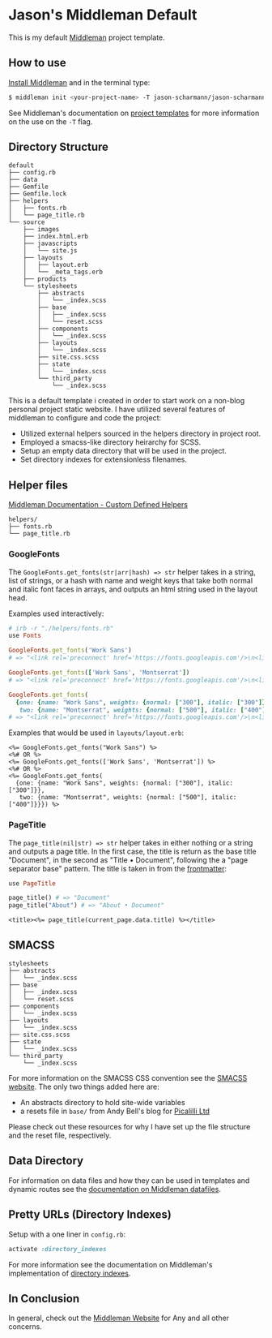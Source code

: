 # Jason's Middleman Default

This is my default [Middleman](https://middlemanapp.com/) project template.

## How to use

[Install Middleman](https://middlemanapp.com/basics/install/) and in the terminal
type:

``` sh
$ middleman init <your-project-name> -T jason-scharmann/jason-scharmann-middleman-default
```
See Middleman's documentation on [project templates](https://middlemanapp.com/advanced/project-templates/)
for more information on the use on the `-T` flag.

## Directory Structure

```
default
├── config.rb
├── data
├── Gemfile
├── Gemfile.lock
├── helpers
│   ├── fonts.rb
│   └── page_title.rb
└── source
    ├── images
    ├── index.html.erb
    ├── javascripts
    │   └── site.js
    ├── layouts
    │   ├── layout.erb
    │   └── _meta_tags.erb
    ├── products
    └── stylesheets
        ├── abstracts
        │   └── _index.scss
        ├── base
        │   ├── _index.scss
        │   └── reset.scss
        ├── components
        │   └── _index.scss
        ├── layouts
        │   └── _index.scss
        ├── site.css.scss
        ├── state
        │   └── _index.scss
        └── third_party
            └── _index.scss
```

This is a default template i created in order to start work on a non-blog
personal project static website. I have utilized several features of middleman
to configure and code the project:

- Utilized external helpers sourced in the helpers directory in project root.
- Employed a smacss-like directory heirarchy for SCSS.
- Setup an empty data directory that will be used in the project.
- Set directory indexes for extensionless filenames.

## Helper files

[Middleman Documentation - Custom Defined Helpers](https://middlemanapp.com/basics/helper-methods/#custom-defined-helpers)

```
helpers/
├── fonts.rb
└── page_title.rb
```

### GoogleFonts

The `GoogleFonts.get_fonts(str|arr|hash) => str` helper takes in a string, list
of strings, or a hash with name and weight keys that take both normal and italic
font faces in arrays, and outputs an html string used in the layout head.

Examples used interactively:

``` ruby
# irb -r "./helpers/fonts.rb"
use Fonts

GoogleFonts.get_fonts('Work Sans')
# => "<link rel='preconnect' href='https://fonts.googleapis.com'/>\n<link rel='preconnect' href='https://fonts.gstatic.com' crossorigin />\n<link href='https://fonts.googleapis.com/css2?family=Work+Sans&display=swap' rel='stylesheet' />"

GoogleFonts.get_fonts(['Work Sans', 'Montserrat'])
# => "<link rel='preconnect' href='https://fonts.googleapis.com'/>\n<link rel='preconnect' href='https://fonts.gstatic.com' crossorigin />\n<link href='https://fonts.googleapis.com/css2?family=Work+Sans&family=Montserrat&display=swap' rel='stylesheet' />"

GoogleFonts.get_fonts(
  {one: {name: "Work Sans", weights: {normal: ["300"], italic: ["300"]}},
   two: {name: "Montserrat", weights: {normal: ["500"], italic: ["400"]}}})
# => "<link rel='preconnect' href='https://fonts.googleapis.com'/>\n<link rel='preconnect' href='https://fonts.gstatic.com' crossorigin />\n<link href='https://fonts.googleapis.com/css2?family=Work+Sans:ital,wght@0,300;1,300&family=Montserrat:ital,wght@0,500;1,400&display=swap' rel='stylesheet' />"
```

Examples that would be used in `layouts/layout.erb`:

``` eruby
<%= GoogleFonts.get_fonts("Work Sans") %>
<%# OR %>
<%= GoogleFonts.get_fonts(['Work Sans', 'Montserrat']) %>
<%# OR %>
<%= GoogleFonts.get_fonts(
  {one: {name: "Work Sans", weights: {normal: ["300"], italic: ["300"]}},
   two: {name: "Montserrat", weights: {normal: ["500"], italic: ["400"]}}}) %>
```

### PageTitle

The `page_title(nil|str) => str` helper takes in either nothing or a string
and outputs a page title. In the first case, the title is return as the base
title "Document", in the second as "Title • Document", following the a
"page separator base" pattern. The title is taken in from the [frontmatter](https://middlemanapp.com/basics/frontmatter/):

``` ruby
use PageTitle

page_title() # => "Document"
page_title("About") # => "About • Document"
```

``` eruby
<title><%= page_title(current_page.data.title) %></title>
```

## SMACSS

```
stylesheets
├── abstracts
│   └── _index.scss
├── base
│   ├── _index.scss
│   └── reset.scss
├── components
│   └── _index.scss
├── layouts
│   └── _index.scss
├── site.css.scss
├── state
│   └── _index.scss
└── third_party
    └── _index.scss
```

For more information on the SMACSS CSS convention see the [SMACSS website](http://smacss.com/).
The only two things added here are:

- An abstracts directory to hold site-wide variables
- a resets file in `base/` from Andy Bell's blog for [Picalilli Ltd](https://piccalil.li/blog/a-modern-css-reset/)

Please check out these resources for why I have set up the file structure and
the reset file, respectively.

## Data Directory

For information on data files and how they can be used in templates and dynamic
routes see the [documentation on Middleman datafiles](https://middlemanapp.com/advanced/data-files/).

## Pretty URLs (Directory Indexes)

Setup with a one liner in `config.rb`:

``` ruby
activate :directory_indexes
```

For more information see the documentation on Middleman's implementation of
[directory indexes](https://middlemanapp.com/advanced/pretty-urls/).

## In Conclusion

In general, check out the [Middleman Website](https://middlemanapp.com/) for Any
and all other concerns.
